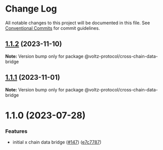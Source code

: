 # Change Log

All notable changes to this project will be documented in this file.
See [Conventional Commits](https://conventionalcommits.org) for commit guidelines.

## [1.1.2](https://github.com/Voltz-Protocol/v2-off-chain-monorepo/compare/@voltz-protocol/cross-chain-data-bridge@1.1.1...@voltz-protocol/cross-chain-data-bridge@1.1.2) (2023-11-10)

**Note:** Version bump only for package @voltz-protocol/cross-chain-data-bridge





## [1.1.1](https://github.com/Voltz-Protocol/v2-off-chain-monorepo/compare/@voltz-protocol/cross-chain-data-bridge@1.1.0...@voltz-protocol/cross-chain-data-bridge@1.1.1) (2023-11-01)

**Note:** Version bump only for package @voltz-protocol/cross-chain-data-bridge





# 1.1.0 (2023-07-28)

### Features

- initial x chain data bridge ([#147](https://github.com/Voltz-Protocol/v2-off-chain-monorepo/issues/147)) ([e7c7787](https://github.com/Voltz-Protocol/v2-off-chain-monorepo/commit/e7c7787dc440d10dced28ac8f64fa1ca53d67518))
